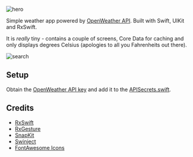 ![hero](https://user-images.githubusercontent.com/6077555/165308274-0cd82832-6078-4ed6-8428-6287d4ed758d.png)

Simple weather app powered by [OpenWeather API](https://openweathermap.org/api). Built with Swift, UIKit and RxSwift.

It is *really* tiny - contains a couple of screens, Core Data for caching and only displays degrees Celsius (apologies to all you Fahrenheits out there).

![search](https://user-images.githubusercontent.com/6077555/165306243-d65285db-9854-46d5-99a5-156c69f199a1.gif)

## Setup

Obtain the [OpenWeather API key](https://openweathermap.org/api) and add it to the [APISecrets.swift](TinyWeather/API/APISecrets.swift).

## Credits

* [RxSwift](https://github.com/ReactiveX/RxSwift)
* [RxGesture](https://github.com/RxSwiftCommunity/RxGesture)
* [SnapKit](https://github.com/SnapKit/SnapKit)
* [Swinject](https://github.com/Swinject/Swinject)
* [FontAwesome Icons](https://fontawesome.com/)